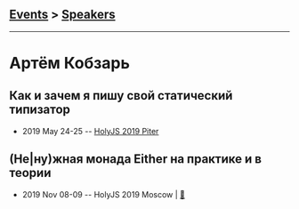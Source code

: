 ## [Events](../README.md) > [Speakers](../speakers.md)
---

# Артём Кобзарь

## Как и зачем я пишу свой статический типизатор
- 2019 May 24-25 -- [HolyJS 2019 Piter](https://youtu.be/GIHrPm_YAIc)    
## (Не|ну)жная монада Either на практике и в теории
- 2019 Nov 08-09 -- HolyJS 2019 Moscow  | [:notebook:](https://assets.ctfassets.net/nn534z2fqr9f/1BT8eyj61TlZB9MsGm8U17/c14a399dd398a20304f8b1237ef91cca/Kobzar_Makhnev_Either_monad.pdf)  

